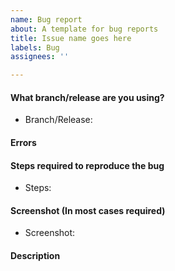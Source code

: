 ```yaml
---
name: Bug report
about: A template for bug reports
title: Issue name goes here
labels: Bug
assignees: ''

---
```


#### What branch/release are you using?
<!-- Name of branch, or version of release -->
- Branch/Release:

#### Errors
<!-- Screenshot or copy any errors that you can find which relate to the problem -->

#### Steps required to reproduce the bug
<!-- Try include as much as you can to make it easier to fix the bug -->
- Steps:
<!-- If you know how to fix it you can provide the code sample that is breaking -->

#### Screenshot (In most cases required)
<!-- You can post a link or an attachment.
if it's a link then make sure to upload it to a website where it won't expire or get deleted -->
- Screenshot:

#### Description
<!-- Anything else you would like to add -->
